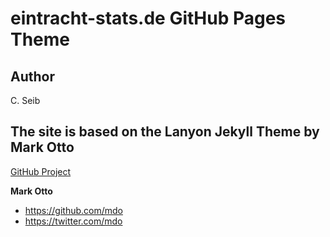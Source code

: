 # eintracht-stats.de GitHub Pages Theme

## Author

C. Seib

## The site is based on the Lanyon Jekyll Theme by Mark Otto

[GitHub Project](https://github.com/poole/lanyon)

**Mark Otto**
- <https://github.com/mdo>
- <https://twitter.com/mdo>
